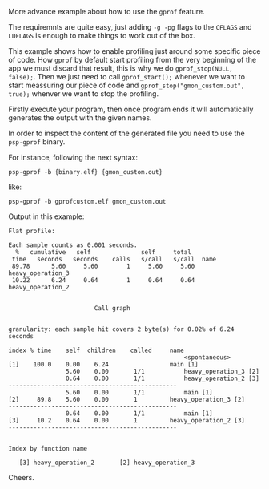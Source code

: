 More advance example about how to use the `gprof` feature.

The requiremnts are quite easy, just adding `-g -pg` flags to the `CFLAGS` and `LDFLAGS` is enough to make things to work out of the box.

This example shows how to enable profiling just around some specific piece of code.
How `gprof` by default start profiling from the very beginning of the app we must discard that result, this is why we do `gprof_stop(NULL, false);`.
Then we just need to call `gprof_start();` whenever we want to start meassuring our piece of code and `gprof_stop("gmon_custom.out", true);` whenver we want to stop the profiling.

Firstly execute your program, then once program ends it will automatically generates the output with the given names.

In order to inspect the content of the generated file you need to use the `psp-gprof` binary.

For instance, following the next syntax:
```
psp-gprof -b {binary.elf} {gmon_custom.out}
```
like:
```
psp-gprof -b gprofcustom.elf gmon_custom.out
```

Output in this example:
```
Flat profile:

Each sample counts as 0.001 seconds.
  %   cumulative   self              self     total           
 time   seconds   seconds    calls   s/call   s/call  name    
 89.78      5.60     5.60        1     5.60     5.60  heavy_operation_3
 10.22      6.24     0.64        1     0.64     0.64  heavy_operation_2


                        Call graph


granularity: each sample hit covers 2 byte(s) for 0.02% of 6.24 seconds

index % time    self  children    called     name
                                                 <spontaneous>
[1]    100.0    0.00    6.24                 main [1]
                5.60    0.00       1/1           heavy_operation_3 [2]
                0.64    0.00       1/1           heavy_operation_2 [3]
-----------------------------------------------
                5.60    0.00       1/1           main [1]
[2]     89.8    5.60    0.00       1         heavy_operation_3 [2]
-----------------------------------------------
                0.64    0.00       1/1           main [1]
[3]     10.2    0.64    0.00       1         heavy_operation_2 [3]
-----------------------------------------------


Index by function name

   [3] heavy_operation_2       [2] heavy_operation_3
```

Cheers.
